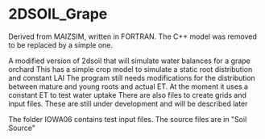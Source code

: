 # 2DSOIL_Grape
Derived from MAIZSIM, written in FORTRAN. The C++ model was removed to be replaced by a simple one.

A modified version of 2dsoil that will simulate water balances for a grape orchard
This has a simple crop model to simulate a static root distribution and constant LAI
The program still needs modifications for the distribution between mature and young roots
and actual ET. At the moment it uses a constant ET to test water uptake
There are also files to create grids and input files. These are still under development and will be described later

The folder IOWA06 contains test input files. The source files are in "Soil Source"
